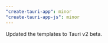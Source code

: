 ```yaml
---
"create-tauri-app": minor
"create-tauri-app-js": minor
---
```


Updated the templates to Tauri v2 beta.
